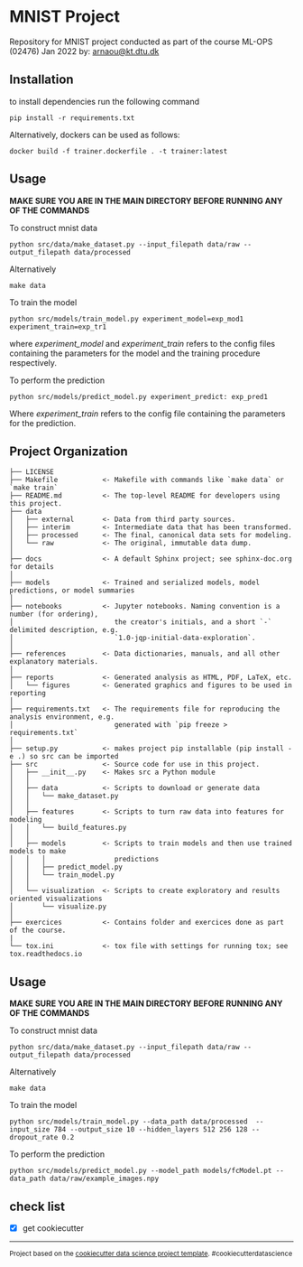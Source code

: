 MNIST Project
==============================
Repository for MNIST project conducted as part of the course ML-OPS (02476) Jan 2022
by: arnaou@kt.dtu.dk

Installation
------------
to install dependencies run the following command
```
pip install -r requirements.txt
```
Alternatively, dockers can be used as follows:
```
docker build -f trainer.dockerfile . -t trainer:latest
```

Usage
------------
**MAKE SURE YOU ARE IN THE MAIN DIRECTORY BEFORE RUNNING ANY OF THE COMMANDS**

To construct mnist data
```
python src/data/make_dataset.py --input_filepath data/raw --output_filepath data/processed
```
Alternatively
```
make data
```
To train the model
```
python src/models/train_model.py experiment_model=exp_mod1 experiment_train=exp_tr1 
```
where *experiment_model* and *experiment_train* refers to the config files containing the parameters for the model and the training procedure respectively.

To perform the prediction
```
python src/models/predict_model.py experiment_predict: exp_pred1
```
Where *experiment_train* refers to the config file containing the parameters for the prediction.

Project Organization
------------

    ├── LICENSE
    ├── Makefile           <- Makefile with commands like `make data` or `make train`
    ├── README.md          <- The top-level README for developers using this project.
    ├── data
    │   ├── external       <- Data from third party sources.
    │   ├── interim        <- Intermediate data that has been transformed.
    │   ├── processed      <- The final, canonical data sets for modeling.
    │   └── raw            <- The original, immutable data dump.
    │
    ├── docs               <- A default Sphinx project; see sphinx-doc.org for details
    │
    ├── models             <- Trained and serialized models, model predictions, or model summaries
    │
    ├── notebooks          <- Jupyter notebooks. Naming convention is a number (for ordering),
    │                         the creator's initials, and a short `-` delimited description, e.g.
    │                         `1.0-jqp-initial-data-exploration`.
    │
    ├── references         <- Data dictionaries, manuals, and all other explanatory materials.
    │
    ├── reports            <- Generated analysis as HTML, PDF, LaTeX, etc.
    │   └── figures        <- Generated graphics and figures to be used in reporting
    │
    ├── requirements.txt   <- The requirements file for reproducing the analysis environment, e.g.
    │                         generated with `pip freeze > requirements.txt`
    │
    ├── setup.py           <- makes project pip installable (pip install -e .) so src can be imported
    ├── src                <- Source code for use in this project.
    │   ├── __init__.py    <- Makes src a Python module
    │   │
    │   ├── data           <- Scripts to download or generate data
    │   │   └── make_dataset.py
    │   │
    │   ├── features       <- Scripts to turn raw data into features for modeling
    │   │   └── build_features.py
    │   │
    │   ├── models         <- Scripts to train models and then use trained models to make
    │   │   │                 predictions
    │   │   ├── predict_model.py
    │   │   └── train_model.py
    │   │
    │   └── visualization  <- Scripts to create exploratory and results oriented visualizations
    │       └── visualize.py
    │
    ├── exercices          <- Contains folder and exercices done as part of the course.
    |
    └── tox.ini            <- tox file with settings for running tox; see tox.readthedocs.io

Usage
------------
**MAKE SURE YOU ARE IN THE MAIN DIRECTORY BEFORE RUNNING ANY OF THE COMMANDS**

To construct mnist data
```
python src/data/make_dataset.py --input_filepath data/raw --output_filepath data/processed
```
Alternatively
```
make data
```
To train the model
```
python src/models/train_model.py --data_path data/processed  --input_size 784 --output_size 10 --hidden_layers 512 256 128 --dropout_rate 0.2 
```
To perform the prediction
```
python src/models/predict_model.py --model_path models/fcModel.pt --data_path data/raw/example_images.npy
```



check list
------------
- [x] get cookiecutter










--------

<p><small>Project based on the <a target="_blank" href="https://drivendata.github.io/cookiecutter-data-science/">cookiecutter data science project template</a>. #cookiecutterdatascience</small></p>
